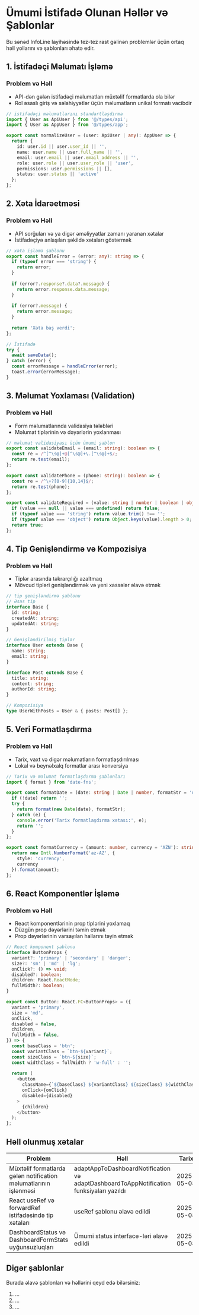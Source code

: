 
# Ümumi İstifadə Olunan Həllər və Şablonlar

Bu sənəd InfoLine layihəsində tez-tez rast gəlinən problemlər üçün ortaq həll yollarını və şablonları əhatə edir.

## 1. İstifadəçi Məlumatı İşləmə

### Problem və Həll
- API-dən gələn istifadəçi məlumatları müxtəlif formatlarda ola bilər
- Rol əsaslı giriş və səlahiyyətlər üçün məlumatların unikal formatı vacibdir

```typescript
// istifadəçi məlumatlarını standartlaşdırma
import { User as ApiUser } from '@/types/api';
import { User as AppUser } from '@/types/app';

export const normalizeUser = (user: ApiUser | any): AppUser => {
  return {
    id: user.id || user.user_id || '',
    name: user.name || user.full_name || '',
    email: user.email || user.email_address || '',
    role: user.role || user.user_role || 'user',
    permissions: user.permissions || [],
    status: user.status || 'active'
  };
};
```

## 2. Xəta İdarəetməsi

### Problem və Həll
- API sorğuları və ya digər əməliyyatlar zamanı yaranan xətalar
- İstifadəçiyə anlaşılan şəkildə xətaları göstərmək

```typescript
// xəta işləmə şablonu
export const handleError = (error: any): string => {
  if (typeof error === 'string') {
    return error;
  }
  
  if (error?.response?.data?.message) {
    return error.response.data.message;
  }
  
  if (error?.message) {
    return error.message;
  }
  
  return 'Xəta baş verdi';
};

// İstifadə
try {
  await saveData();
} catch (error) {
  const errorMessage = handleError(error);
  toast.error(errorMessage);
}
```

## 3. Məlumat Yoxlaması (Validation)

### Problem və Həll
- Form məlumatlarında validasiya tələbləri
- Məlumat tiplərinin və dəyərlərin yoxlanması

```typescript
// məlumat validasiyası üçün ümumi şablon
export const validateEmail = (email: string): boolean => {
  const re = /^[^\s@]+@[^\s@]+\.[^\s@]+$/;
  return re.test(email);
};

export const validatePhone = (phone: string): boolean => {
  const re = /^\+?[0-9]{10,14}$/;
  return re.test(phone);
};

export const validateRequired = (value: string | number | boolean | object): boolean => {
  if (value === null || value === undefined) return false;
  if (typeof value === 'string') return value.trim() !== '';
  if (typeof value === 'object') return Object.keys(value).length > 0;
  return true;
};
```

## 4. Tip Genişləndirmə və Kompozisiya

### Problem və Həll
- Tiplər arasında təkrarçılığı azaltmaq
- Mövcud tipləri genişləndirmək və yeni xassələr əlavə etmək

```typescript
// tip genişləndirmə şablonu
// Əsas tip
interface Base {
  id: string;
  createdAt: string;
  updatedAt: string;
}

// Genişləndirilmiş tiplər
interface User extends Base {
  name: string;
  email: string;
}

interface Post extends Base {
  title: string;
  content: string;
  authorId: string;
}

// Kompozisiya
type UserWithPosts = User & { posts: Post[] };
```

## 5. Veri Formatlaşdırma

### Problem və Həll
- Tarix, vaxt və digər məlumatların formatlaşdırılması
- Lokal və beynəlxalq formatlar arası konversiya

```typescript
// Tarix və məlumat formatlaşdırma şablonları
import { format } from 'date-fns';

export const formatDate = (date: string | Date | number, formatStr = 'dd.MM.yyyy'): string => {
  if (!date) return '';
  try {
    return format(new Date(date), formatStr);
  } catch (e) {
    console.error('Tarix formatlaşdırma xətası:', e);
    return '';
  }
};

export const formatCurrency = (amount: number, currency = 'AZN'): string => {
  return new Intl.NumberFormat('az-AZ', { 
    style: 'currency', 
    currency 
  }).format(amount);
};
```

## 6. React Komponentlər İşləmə

### Problem və Həll
- React komponentlərinin prop tiplərini yoxlamaq
- Düzgün prop dəyərlərini təmin etmək
- Prop dəyərlərinin varsayılan hallarını təyin etmək

```typescript
// React komponent şablonu
interface ButtonProps {
  variant?: 'primary' | 'secondary' | 'danger';
  size?: 'sm' | 'md' | 'lg';
  onClick?: () => void;
  disabled?: boolean;
  children: React.ReactNode;
  fullWidth?: boolean;
}

export const Button: React.FC<ButtonProps> = ({
  variant = 'primary',
  size = 'md',
  onClick,
  disabled = false,
  children,
  fullWidth = false,
}) => {
  const baseClass = 'btn';
  const variantClass = `btn-${variant}`;
  const sizeClass = `btn-${size}`;
  const widthClass = fullWidth ? 'w-full' : '';
  
  return (
    <button
      className={`${baseClass} ${variantClass} ${sizeClass} ${widthClass}`}
      onClick={onClick}
      disabled={disabled}
    >
      {children}
    </button>
  );
};
```

## Həll olunmuş xətalar

| Problem | Həll | Tarix |
|---------|------|-------|
| Müxtəlif formatlarda gələn notification məlumatlarının işlənməsi | adaptAppToDashboardNotification və adaptDashboardToAppNotification funksiyaları yazıldı | 2025-05-08 |
| React useRef və forwardRef istifadəsində tip xətaları | useRef<HTMLElement> şablonu əlavə edildi | 2025-05-08 |
| DashboardStatus və DashboardFormStats uyğunsuzluqları | Ümumi status interface-ləri əlavə edildi | 2025-05-08 |

## Digər şablonlar

Burada əlavə şablonları və həllərini qeyd edə bilərsiniz:

1. ...
2. ...
3. ...
